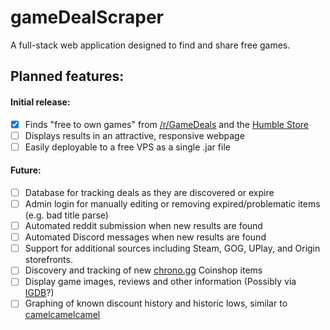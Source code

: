 gameDealScraper
===========

A full-stack web application designed to find and share free games.

## Planned features:

#### Initial release:
- [x] Finds "free to own games" from [/r/GameDeals](https://www.reddit.com/r/GameDeals/) and the [Humble Store](https://www.humblebundle.com/store)
- [ ] Displays results in an attractive, responsive webpage
- [ ] Easily deployable to a free VPS as a single .jar file

#### Future:
- [ ] Database for tracking deals as they are discovered or expire
- [ ] Admin login for manually editing or removing expired/problematic items (e.g. bad title parse)
- [ ] Automated reddit submission when new results are found
- [ ] Automated Discord messages when new results are found
- [ ] Support for additional sources including Steam, GOG, UPlay, and Origin storefronts.
- [ ] Discovery and tracking of new [chrono.gg](http://chrono.gg) Coinshop items
- [ ] Display game images, reviews and other information (Possibly via [IGDB](https://www.igdb.com/discover)?)
- [ ] Graphing of known discount history and historic lows, similar to [camelcamelcamel](https://www.camelcamelcamel.com/)